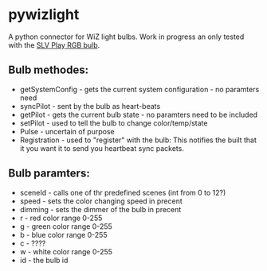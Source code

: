 # pywizlight
A python connector for WiZ light bulbs.
Work in progress an only tested with the [SLV Play RGB bulb](https://www.amazon.de/dp/B07PNCDJLW).


## Bulb methodes:
- getSystemConfig - gets the current system configuration - no paramters need
- syncPilot - sent by the bulb as heart-beats
- getPilot - gets the current bulb state - no paramters need to be included
- setPilot - used to tell the bulb to change color/temp/state
- Pulse - uncertain of purpose
- Registration - used to "register" with the bulb: This notifies the built that
                            it you want it to send you heartbeat sync packets.
## Bulb paramters:
- sceneId - calls one of thr predefined scenes (int from 0 to 12?)
- speed - sets the color changing speed in precent
- dimming - sets the dimmer of the bulb in precent
- r - red color range 0-255
- g - green color range 0-255
- b - blue color range 0-255
- c - ????
- w - white color range 0-255
- id - the bulb id
